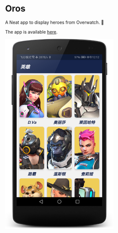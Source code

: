 # Oros

A Neat app to display heroes from Overwatch. :hamster:

The app is available [here](https://raw.githubusercontent.com/Mindjet/Oros/master/release/Oros.apk).

<img src="./raw/screenshot_home.png" width="350"/>

